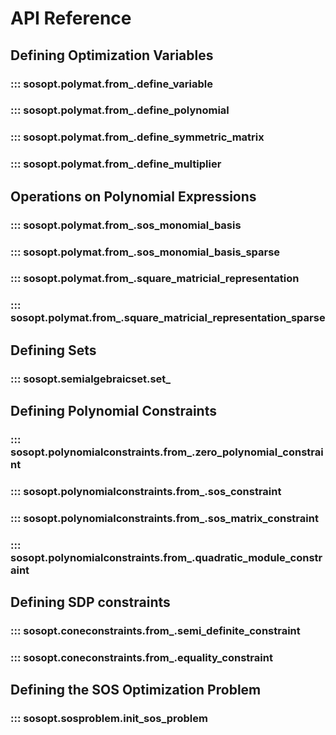 # API Reference

## Defining Optimization Variables

### ::: sosopt.polymat.from_.define_variable
### ::: sosopt.polymat.from_.define_polynomial
### ::: sosopt.polymat.from_.define_symmetric_matrix
### ::: sosopt.polymat.from_.define_multiplier


## Operations on Polynomial Expressions

### ::: sosopt.polymat.from_.sos_monomial_basis
### ::: sosopt.polymat.from_.sos_monomial_basis_sparse
### ::: sosopt.polymat.from_.square_matricial_representation
### ::: sosopt.polymat.from_.square_matricial_representation_sparse


## Defining Sets

### ::: sosopt.semialgebraicset.set_


## Defining Polynomial Constraints

### ::: sosopt.polynomialconstraints.from_.zero_polynomial_constraint
### ::: sosopt.polynomialconstraints.from_.sos_constraint
### ::: sosopt.polynomialconstraints.from_.sos_matrix_constraint
### ::: sosopt.polynomialconstraints.from_.quadratic_module_constraint


## Defining SDP constraints

### ::: sosopt.coneconstraints.from_.semi_definite_constraint
### ::: sosopt.coneconstraints.from_.equality_constraint


## Defining the SOS Optimization Problem

### ::: sosopt.sosproblem.init_sos_problem

